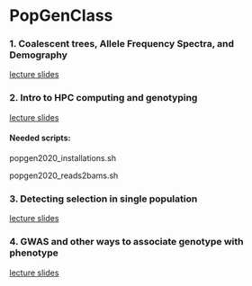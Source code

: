 # PopGenClass

### 1. Coalescent trees, Allele Frequency Spectra, and Demography

[lecture slides](https://drive.google.com/open?id=1Aiy13-6XIQDQ6rlsIeTeRnFZuxu283wDJyukIr5oPV0)

### 2. Intro to HPC computing and genotyping

[lecture slides](https://docs.google.com/presentation/d/1E2ezo4E9vBRMuogzZKLcE0WNxO_yn-MpKl7GPDTnGWc/edit?usp=sharing)

#### Needed scripts: 
  popgen2020_installations.sh
  
  popgen2020_reads2bams.sh
  
### 3. Detecting selection in single population

[lecture slides](https://drive.google.com/file/d/1cM3Uj8CmXePYUtoYaVMKkBJZ6d-VhMo3/view?usp=sharing)

### 4. GWAS and other ways to associate genotype with phenotype

[lecture slides](https://drive.google.com/file/d/1Zr6-6Higj0e7ETznCG_tcr_IAQFPwC4g/view?usp=sharing)

